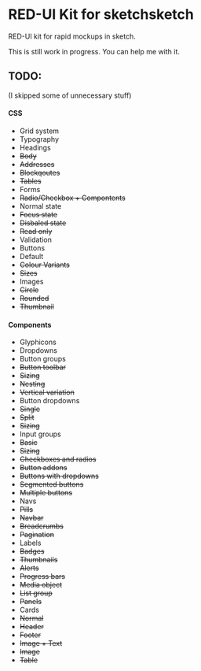 # RED-UI Kit for sketchsketch
RED-UI kit for rapid mockups in sketch.

This is still work in progress. You can help me with it.

## TODO:
(I skipped some of unnecessary stuff)

#### CSS
* Grid system
* Typography
 * Headings
 * ~~Body~~
 * ~~Addresses~~
 * ~~Blockqoutes~~
* ~~Tables~~
* Forms
 * ~~Radio/Checkbox + Compontents~~
 * Normal state
 * ~~Focus state~~
 * ~~Disbaled state~~
 * ~~Read only~~
 * Validation
* Buttons
 * Default
 * ~~Colour Variants~~
 * ~~Sizes~~
* Images
 * ~~Circle~~
 * ~~Rounded~~
 * ~~Thumbnail~~

#### Components
* Glyphicons
* Dropdowns
* Button groups
 * ~~Button toolbar~~
 * ~~Sizing~~
 * ~~Nesting~~
 * ~~Vertical variation~~
* Button dropdowns
 * ~~Single~~
 * ~~Split~~
 * ~~Sizing~~
* Input groups
 * ~~Basic~~
 * ~~Sizing~~
 * ~~Checkboxes and radios~~
 * ~~Button addons~~
 * ~~Buttons with dropdowns~~
 * ~~Segmented buttons~~
 * ~~Multiple buttons~~
* Navs
 * ~~Pills~~
* ~~Navbar~~
* ~~Breadcrumbs~~
* ~~Pagination~~
* Labels
* ~~Badges~~
* ~~Thumbnails~~
* ~~Alerts~~
* ~~Progress bars~~
* ~~Media object~~
* ~~List group~~
* ~~Panels~~
* Cards
 * ~~Normal~~
 * ~~Header~~
 * ~~Footer~~
 * ~~Image + Text~~
 * ~~Image~~
 * ~~Table~~
